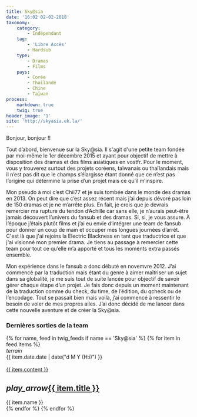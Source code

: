 ```yaml
---
title: Sky@sia
date: '16:02 02-02-2018'
taxonomy:
    category:
        - Indépendant
    tag:
        - 'Libre Accès'
        - Hardsub
    type:
        - Dramas
        - Films
    pays:
        - Corée
        - Thaïlande
        - Chine
        - Taïwan
process:
    markdown: true
    twig: true
header_image: '1'
site: 'http://skyasia.ek.la/'
---
```


Bonjour, bonjour !!

Tout d’abord, bienvenue sur la Sky@sia. Il s'agit d'une petite team fondée par moi-même le 1er décembre 2015 et ayant pour objectif de mettre à disposition des dramas et des films asiatiques en vostfr. Pour le moment, vous y trouverez surtout des projets coréens, taïwanais ou thaïlandais mais il n’est pas dit que le champs s’élargisse étant donné que ce n’est pas l’origine qui détermine la prise d’un projet mais ce qu’il m’inspire.

Mon pseudo à moi c’est Chii77 et je suis tombée dans le monde des dramas en 2013. On peut dire que c’est assez récent mais j’ai depuis dévoré pas loin de 150 dramas et je ne m’arrête plus. En fait, je crois que je devrais remercier ma rupture du tendon d’Achille car sans elle, je n’aurais peut-être jamais découvert l’univers du fansub et des dramas. Si, si, je vous assure. À l’époque j’étais plutôt films et j’ai eu envie d’intégrer une team de fansub pour donner un coup de main et occuper mes longues journées d’arrêt. C'est là que j'ai rejoins la Electric Blackness en tant que traductrice et que j'ai visionné mon premier drama. Je tiens au passage à remercier cette team pour tout ce qu’elle m’a apporté et tous les moments extra passés ensemble.

Mon expérience dans le fansub a donc débuté en novemvre 2012. J’ai commencé par la traduction mais étant du genre à aimer maîtriser un sujet dans sa globalité, je me suis tout de suite lancée pour objectif de savoir gérer chaque étape d’un projet. Je fais donc depuis un moment maintenant de la traduction comme du check, du time, de l’édition, du qcheck ou de l’encodage. Tout se passait bien mais voilà, j’ai commencé à ressentir le besoin de voler de mes propres ailes. J’ai donc décidé de me lancer dans cette nouvelle aventure et de créer la Sky@sia.

<div class="gap"></div>
<h3>Dernières sorties de la team</h3>



<div class="row">
{% for name, feed in twig_feeds if name == 'Sky@sia' %}
{% for item in feed.items %}
<div class="col s12 m6 l4 xl3">
<div class="card">
<span class="top-icon"><i class="material-icons">terrain</i></span>
<div class="rssincl-itemdate">{{ item.date.date | date("d M Y (H:i)") }}</div><br>
<a href="{{ item.url }}" target="_blank"><div class="item-image">{{ item.content }}</div></a>
 <h2 class="truncate"><i class="tiny material-icons">play_arrow</i><a href="{{ item.url }}" target="_blank">{{ item.title }}</a></h2>
<div class="rssincl-itemfeedtitle">{{ item.name }}</div>
</div>
</div>
{% endfor %}
{% endfor %}
</div>